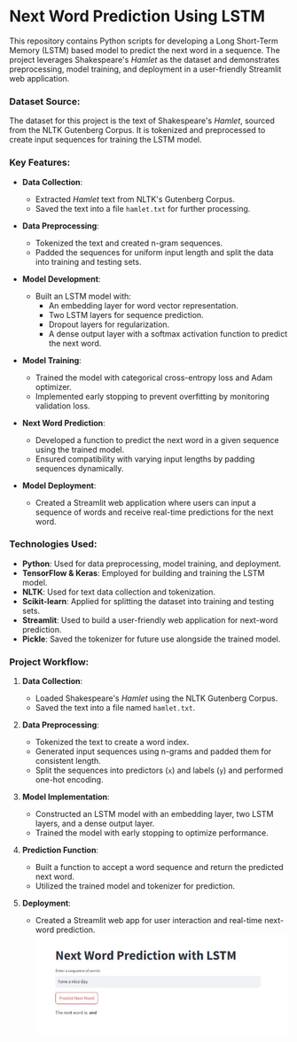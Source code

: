 # Next Word Prediction Using LSTM

This repository contains Python scripts for developing a Long Short-Term Memory (LSTM) based model to predict the next word in a sequence. The project leverages Shakespeare's *Hamlet* as the dataset and demonstrates preprocessing, model training, and deployment in a user-friendly Streamlit web application.

### Dataset Source:

The dataset for this project is the text of Shakespeare's *Hamlet*, sourced from the NLTK Gutenberg Corpus. It is tokenized and preprocessed to create input sequences for training the LSTM model.

### Key Features:

- **Data Collection**: 
  - Extracted *Hamlet* text from NLTK's Gutenberg Corpus.
  - Saved the text into a file `hamlet.txt` for further processing.

- **Data Preprocessing**:
  - Tokenized the text and created n-gram sequences.
  - Padded the sequences for uniform input length and split the data into training and testing sets.

- **Model Development**:
  - Built an LSTM model with:
    - An embedding layer for word vector representation.
    - Two LSTM layers for sequence prediction.
    - Dropout layers for regularization.
    - A dense output layer with a softmax activation function to predict the next word.

- **Model Training**:
  - Trained the model with categorical cross-entropy loss and Adam optimizer.
  - Implemented early stopping to prevent overfitting by monitoring validation loss.

- **Next Word Prediction**:
  - Developed a function to predict the next word in a given sequence using the trained model.
  - Ensured compatibility with varying input lengths by padding sequences dynamically.

- **Model Deployment**:
  - Created a Streamlit web application where users can input a sequence of words and receive real-time predictions for the next word.

### Technologies Used:

- **Python**: Used for data preprocessing, model training, and deployment.
- **TensorFlow & Keras**: Employed for building and training the LSTM model.
- **NLTK**: Used for text data collection and tokenization.
- **Scikit-learn**: Applied for splitting the dataset into training and testing sets.
- **Streamlit**: Used to build a user-friendly web application for next-word prediction.
- **Pickle**: Saved the tokenizer for future use alongside the trained model.

### Project Workflow:

1. **Data Collection**:
   - Loaded Shakespeare's *Hamlet* using the NLTK Gutenberg Corpus.
   - Saved the text into a file named `hamlet.txt`.

2. **Data Preprocessing**:
   - Tokenized the text to create a word index.
   - Generated input sequences using n-grams and padded them for consistent length.
   - Split the sequences into predictors (`x`) and labels (`y`) and performed one-hot encoding.

3. **Model Implementation**:
   - Constructed an LSTM model with an embedding layer, two LSTM layers, and a dense output layer.
   - Trained the model with early stopping to optimize performance.

4. **Prediction Function**:
   - Built a function to accept a word sequence and return the predicted next word.
   - Utilized the trained model and tokenizer for prediction.

5. **Deployment**:
   - Created a Streamlit web app for user interaction and real-time next-word prediction.
![Next Word Prediction](https://github.com/AashishSaini16/Next-Word-Predictor-using-LSTM/blob/main/output.JPG)

